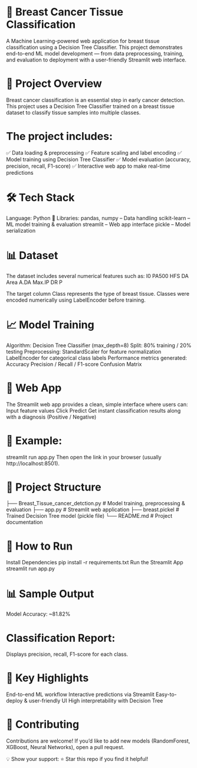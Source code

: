 # 🧬 Breast Cancer Tissue Classification

A Machine Learning-powered web application for breast tissue classification using a Decision Tree Classifier.
This project demonstrates end-to-end ML model development — from data preprocessing, training, and evaluation to deployment with a user-friendly Streamlit web interface.

# 📌 Project Overview

Breast cancer classification is an essential step in early cancer detection.
This project uses a Decision Tree Classifier trained on a breast tissue dataset to classify tissue samples into multiple classes.

# The project includes:
✅ Data loading & preprocessing
✅ Feature scaling and label encoding
✅ Model training using Decision Tree Classifier
✅ Model evaluation (accuracy, precision, recall, F1-score)
✅ Interactive web app to make real-time predictions

# 🛠 Tech Stack
Language: Python 🐍
Libraries:
pandas, numpy – Data handling
scikit-learn – ML model training & evaluation
streamlit – Web app interface
pickle – Model serialization

# 📊 Dataset
The dataset includes several numerical features such as:
I0
PA500
HFS
DA
Area
A.DA
Max.IP
DR
P

The target column Class represents the type of breast tissue.
Classes were encoded numerically using LabelEncoder before training.

# 📈 Model Training
Algorithm: Decision Tree Classifier (max_depth=8)
Split: 80% training / 20% testing
Preprocessing:
StandardScaler for feature normalization
LabelEncoder for categorical class labels
Performance metrics generated:
Accuracy
Precision / Recall / F1-score
Confusion Matrix

# 🚀 Web App
The Streamlit web app provides a clean, simple interface where users can:
Input feature values
Click Predict
Get instant classification results along with a diagnosis (Positive / Negative)
# 🔗 Example:
streamlit run app.py
Then open the link in your browser (usually http://localhost:8501).

# 📂 Project Structure
├── Breast_Tissue_cancer_detction.py   # Model training, preprocessing & evaluation
├── app.py                             # Streamlit web application
├── breast.pickel                      # Trained Decision Tree model (pickle file)
└── README.md                          # Project documentation

# 🧪 How to Run
Install Dependencies
pip install -r requirements.txt
Run the Streamlit App
streamlit run app.py

# 📊 Sample Output

Model Accuracy: ~81.82%

# Classification Report:
Displays precision, recall, F1-score for each class.

# 🌟 Key Highlights
End-to-end ML workflow
Interactive predictions via Streamlit
Easy-to-deploy & user-friendly UI
High interpretability with Decision Tree

# 🤝 Contributing
Contributions are welcome!
If you’d like to add new models (RandomForest, XGBoost, Neural Networks), open a pull request.

💡 Show your support: ⭐ Star this repo if you find it helpful!
